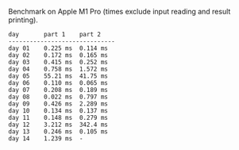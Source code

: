 Benchmark on Apple M1 Pro (times exclude input reading and result printing).

```
day       part 1    part 2
------------------------------
day 01    0.225 ms  0.114 ms
day 02    0.172 ms  0.165 ms
day 03    0.415 ms  0.252 ms
day 04    0.758 ms  1.572 ms
day 05    55.21 ms  41.75 ms
day 06    0.110 ms  0.065 ms
day 07    0.208 ms  0.189 ms
day 08    0.022 ms  0.797 ms
day 09    0.426 ms  2.289 ms
day 10    0.134 ms  0.137 ms
day 11    0.148 ms  0.279 ms
day 12    3.212 ms  342.4 ms
day 13    0.246 ms  0.105 ms
day 14    1.239 ms  -
```
